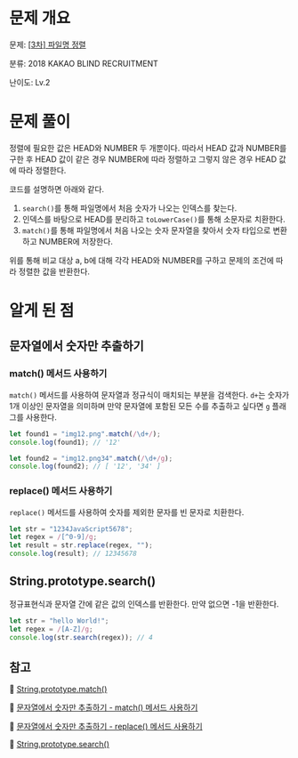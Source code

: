 # 문제 개요

문제: [[3차] 파일명 정렬](https://school.programmers.co.kr/learn/courses/30/lessons/17686)

분류: 2018 KAKAO BLIND RECRUITMENT

난이도: Lv.2

# 문제 풀이

정렬에 필요한 값은 HEAD와 NUMBER 두 개뿐이다. 따라서 HEAD 값과 NUMBER를 구한 후 HEAD 값이 같은 경우 NUMBER에 따라 정렬하고 그렇지 않은 경우 HEAD 값에 따라 정렬한다.

코드를 설명하면 아래와 같다.

1. `search()`를 통해 파일명에서 처음 숫자가 나오는 인덱스를 찾는다.
2. 인덱스를 바탕으로 HEAD를 분리하고 `toLowerCase()`를 통해 소문자로 치환한다.
3. `match()`를 통해 파일명에서 처음 나오는 숫자 문자열을 찾아서 숫자 타입으로 변환하고 NUMBER에 저장한다.

위를 통해 비교 대상 a, b에 대해 각각 HEAD와 NUMBER를 구하고 문제의 조건에 따라 정렬한 값을 반환한다.

# 알게 된 점

## 문자열에서 숫자만 추출하기

### match() 메서드 사용하기

`match()` 메서드를 사용하여 문자열과 정규식이 매치되는 부분을 검색한다. `d+`는 숫자가 1개 이상인 문자열을 의미하며 만약 문자열에 포함된 모든 수를 추출하고 싶다면 `g` 플래그를 사용한다.

```jsx
let found1 = "img12.png".match(/\d+/);
console.log(found1); // '12'

let found2 = "img12.png34".match(/\d+/g);
console.log(found2); // [ '12', '34' ]
```

### replace() 메서드 사용하기

`replace()` 메서드를 사용하여 숫자를 제외한 문자를 빈 문자로 치환한다.

```jsx
let str = "1234JavaScript5678";
let regex = /[^0-9]/g;
let result = str.replace(regex, "");
console.log(result); // 12345678
```

## String.prototype.search()

정규표현식과 문자열 간에 같은 값의 인덱스를 반환한다. 만약 없으면 -1을 반환한다.

```jsx
let str = "hello World!";
let regex = /[A-Z]/g;
console.log(str.search(regex)); // 4
```

## 참고

🔗 [String.prototype.match()](https://developer.mozilla.org/ko/docs/Web/JavaScript/Reference/Global_Objects/String/match)

🔗 [문자열에서 숫자만 추출하기 - match() 메서드 사용하기](https://codechacha.com/ko/javascript-extract-number-from-string/)

🔗 [문자열에서 숫자만 추출하기 - replace() 메서드 사용하기](https://cocobi.tistory.com/103)

🔗 [String.prototype.search()](https://haenny.tistory.com/305)
